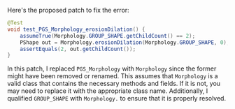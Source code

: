 Here's the proposed patch to fix the error:

```java
@Test
void test_PGS_Morphology_erosionDilation() {
    assumeTrue(Morphology.GROUP_SHAPE.getChildCount() == 2);
    PShape out = Morphology.erosionDilation(Morphology.GROUP_SHAPE, 0);
    assertEquals(2, out.getChildCount());
}
```

In this patch, I replaced `PGS_Morphology` with `Morphology` since the former might have been removed or renamed. This assumes that `Morphology` is a valid class that contains the necessary methods and fields. If it is not, you may need to replace it with the appropriate class name. Additionally, I qualified `GROUP_SHAPE` with `Morphology.` to ensure that it is properly resolved.